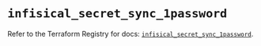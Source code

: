 # `infisical_secret_sync_1password`

Refer to the Terraform Registry for docs: [`infisical_secret_sync_1password`](https://registry.terraform.io/providers/infisical/infisical/0.15.41/docs/resources/secret_sync_1password).
